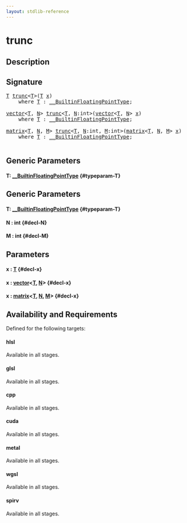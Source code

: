 ```yaml
---
layout: stdlib-reference
---
```


# trunc

## Description





## Signature 

<pre>
<a href="/stdlib-reference/global-decls/trunc#typeparam-T" class="code_type">T</a> <a href="/stdlib-reference/global-decls/trunc">trunc</a>&lt;<a href="/stdlib-reference/global-decls/trunc#typeparam-T" class="code_type">T</a>&gt;(<a href="/stdlib-reference/global-decls/trunc#typeparam-T" class="code_type">T</a> <a href="/stdlib-reference/global-decls/trunc#decl-x" class="code_param">x</a>)
    <span class='code_keyword'>where</span> <a href="/stdlib-reference/global-decls/trunc#typeparam-T" class="code_type">T</a> : <a href="/stdlib-reference/interfaces/BuiltinFloatingPointType/index" class="code_type">__BuiltinFloatingPointType</a>;

<a href="/stdlib-reference/types/vector/index" class="code_type">vector</a>&lt;<a href="/stdlib-reference/global-decls/trunc#typeparam-T" class="code_type">T</a>, <a href="/stdlib-reference/global-decls/trunc#decl-N" class="code_var">N</a>&gt; <a href="/stdlib-reference/global-decls/trunc">trunc</a>&lt;<a href="/stdlib-reference/global-decls/trunc#typeparam-T" class="code_type">T</a>, <a href="/stdlib-reference/global-decls/trunc#decl-N" class="code_var">N</a>:<span class="code_keyword">int</span>&gt;(<a href="/stdlib-reference/types/vector/index" class="code_type">vector</a>&lt;<a href="/stdlib-reference/global-decls/trunc#typeparam-T" class="code_type">T</a>, <a href="/stdlib-reference/global-decls/trunc#decl-N" class="code_var">N</a>&gt; <a href="/stdlib-reference/global-decls/trunc#decl-x" class="code_param">x</a>)
    <span class='code_keyword'>where</span> <a href="/stdlib-reference/global-decls/trunc#typeparam-T" class="code_type">T</a> : <a href="/stdlib-reference/interfaces/BuiltinFloatingPointType/index" class="code_type">__BuiltinFloatingPointType</a>;

<a href="/stdlib-reference/types/matrix/index" class="code_type">matrix</a>&lt;<a href="/stdlib-reference/global-decls/trunc#typeparam-T" class="code_type">T</a>, <a href="/stdlib-reference/global-decls/trunc#decl-N" class="code_var">N</a>, <a href="/stdlib-reference/global-decls/trunc#decl-M" class="code_var">M</a>&gt; <a href="/stdlib-reference/global-decls/trunc">trunc</a>&lt;<a href="/stdlib-reference/global-decls/trunc#typeparam-T" class="code_type">T</a>, <a href="/stdlib-reference/global-decls/trunc#decl-N" class="code_var">N</a>:<span class="code_keyword">int</span>, <a href="/stdlib-reference/global-decls/trunc#decl-M" class="code_var">M</a>:<span class="code_keyword">int</span>&gt;(<a href="/stdlib-reference/types/matrix/index" class="code_type">matrix</a>&lt;<a href="/stdlib-reference/global-decls/trunc#typeparam-T" class="code_type">T</a>, <a href="/stdlib-reference/global-decls/trunc#decl-N" class="code_var">N</a>, <a href="/stdlib-reference/global-decls/trunc#decl-M" class="code_var">M</a>&gt; <a href="/stdlib-reference/global-decls/trunc#decl-x" class="code_param">x</a>)
    <span class='code_keyword'>where</span> <a href="/stdlib-reference/global-decls/trunc#typeparam-T" class="code_type">T</a> : <a href="/stdlib-reference/interfaces/BuiltinFloatingPointType/index" class="code_type">__BuiltinFloatingPointType</a>;

</pre>

## Generic Parameters

#### T: [\_\_BuiltinFloatingPointType](/stdlib-reference/interfaces/BuiltinFloatingPointType/index) {#typeparam-T}

## Generic Parameters

#### T: [\_\_BuiltinFloatingPointType](/stdlib-reference/interfaces/BuiltinFloatingPointType/index) {#typeparam-T}
#### N  : int {#decl-N}
#### M  : int {#decl-M}

## Parameters

#### x  : [T](/stdlib-reference/global-decls/trunc#typeparam-T) {#decl-x}
#### x  : [vector](/stdlib-reference/types/vector/index)\<[T](/stdlib-reference/types/vector/index#typeparam-T), [N](/stdlib-reference/types/vector/index#decl-N)\> {#decl-x}
#### x  : [matrix](/stdlib-reference/types/matrix/index)\<[T](/stdlib-reference/types/matrix/T), [N](/stdlib-reference/types/matrix/index#decl-N), [M](/stdlib-reference/types/matrix/index#decl-M)\> {#decl-x}

## Availability and Requirements

Defined for the following targets:

#### hlsl
Available in all stages.

#### glsl
Available in all stages.

#### cpp
Available in all stages.

#### cuda
Available in all stages.

#### metal
Available in all stages.

#### wgsl
Available in all stages.

#### spirv
Available in all stages.



